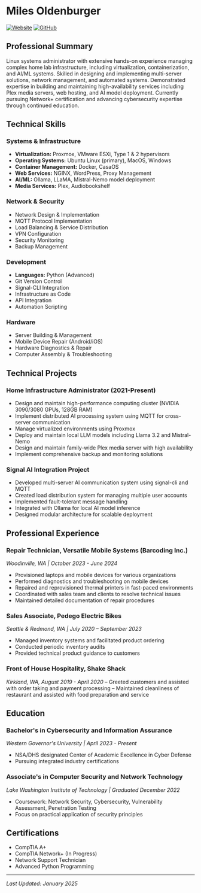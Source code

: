 # Miles Oldenburger

[![Website](https://img.shields.io/badge/Website-milesoldenburger.tech-blue)](https://milesoldenburger.tech)
[![GitHub](https://img.shields.io/badge/GitHub-60milesperhour-black)](https://github.com/60milesperhour)

## Professional Summary
Linux systems administrator with extensive hands-on experience managing complex home lab infrastructure, including virtualization, containerization, and AI/ML systems. Skilled in designing and implementing multi-server solutions, network management, and automated systems. Demonstrated expertise in building and maintaining high-availability services including Plex media servers, web hosting, and AI model deployment. Currently pursuing Network+ certification and advancing cybersecurity expertise through continued education.

## Technical Skills

### Systems & Infrastructure
- **Virtualization:** Proxmox, VMware ESXi, Type 1 & 2 hypervisors
- **Operating Systems:** Ubuntu Linux (primary), MacOS, Windows
- **Container Management:** Docker, CasaOS
- **Web Services:** NGINX, WordPress, Proxy Management
- **AI/ML:** Ollama, LLaMA, Mistral-Nemo model deployment
- **Media Services:** Plex, Audiobookshelf

### Network & Security
- Network Design & Implementation
- MQTT Protocol Implementation
- Load Balancing & Service Distribution
- VPN Configuration
- Security Monitoring
- Backup Management

### Development
- **Languages:** Python (Advanced)
- Git Version Control
- Signal-CLI Integration
- Infrastructure as Code
- API Integration
- Automation Scripting

### Hardware
- Server Building & Management
- Mobile Device Repair (Android/iOS)
- Hardware Diagnostics & Repair
- Computer Assembly & Troubleshooting

## Technical Projects

### Home Infrastructure Administrator (2021-Present)
- Design and maintain high-performance computing cluster (NVIDIA 3090/3080 GPUs, 128GB RAM)
- Implement distributed AI processing system using MQTT for cross-server communication
- Manage virtualized environments using Proxmox
- Deploy and maintain local LLM models including Llama 3.2 and Mistral-Nemo
- Design and maintain family-wide Plex media server with high availability
- Implement comprehensive backup and monitoring solutions

### Signal AI Integration Project
- Developed multi-server AI communication system using signal-cli and MQTT
- Created load distribution system for managing multiple user accounts
- Implemented fault-tolerant message handling
- Integrated with Ollama for local AI model inference
- Designed modular architecture for scalable deployment

## Professional Experience

### Repair Technician, Versatile Mobile Systems (Barcoding Inc.)
*Woodinville, WA | October 2023 - June 2024*
- Provisioned laptops and mobile devices for various organizations
- Performed diagnostics and troubleshooting on mobile devices
- Repaired and reprovisioned thermal printers in fast-paced environments
- Coordinated with sales team and clients to resolve technical issues
- Maintained detailed documentation of repair procedures

### Sales Associate, Pedego Electric Bikes
*Seattle & Redmond, WA | July 2020 – September 2023*
- Managed inventory systems and facilitated product ordering
- Conducted periodic inventory audits
- Provided technical product guidance to customers

### Front of House Hospitality, Shake Shack
*Kirkland, WA, August 2019 - April 2020*
–	Greeted customers and assisted with order taking and payment processing
–	Maintained cleanliness of restaurant and assisted with food preparation and service


## Education

### Bachelor's in Cybersecurity and Information Assurance
*Western Governor's University | April 2023 - Present*
- NSA/DHS designated Center of Academic Excellence in Cyber Defense
- Pursuing integrated industry certifications

### Associate's in Computer Security and Network Technology
*Lake Washington Institute of Technology | Graduated December 2022*
- Coursework: Network Security, Cybersecurity, Vulnerability Assessment, Penetration Testing
- Focus on practical application of security principles

## Certifications
- CompTIA A+
- CompTIA Network+ (In Progress)
- Network Support Technician
- Advanced Python Programming

---
*Last Updated: January 2025*
